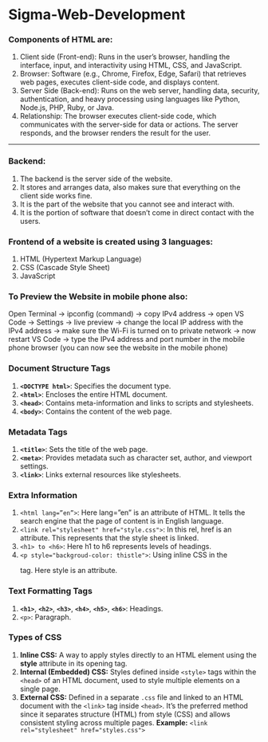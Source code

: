 # Sigma-Web-Development

### **Components of HTML are:**
1. Client side (Front-end): Runs in the user’s browser, handling the interface, input, and interactivity using HTML, CSS, and JavaScript.
2. Browser:  Software (e.g., Chrome, Firefox, Edge, Safari) that retrieves web pages, executes client-side code, and displays content.
3. Server Side (Back-end): Runs on the web server, handling data, security, authentication, and heavy processing using languages like Python, Node.js, PHP, Ruby, or Java.
4. Relationship: The browser executes client-side code, which communicates with the server-side for data or actions. The server responds, and the browser renders the result for the user.
-----------------------------------------------------------------------------------------------------
### **Backend:**
1. The backend is the server side of the website.
2. It stores and arranges data, also makes sure that everything on the client side works fine.
3. It is the part of the website that you cannot see and interact with.
4. It is the portion of software that doesn’t come in direct contact with the users.

### **Frontend of a website is created using 3 languages:**
1. HTML (Hypertext Markup Language)
2. CSS (Cascade Style Sheet)
3. JavaScript

### **To Preview the Website in mobile phone also:**
Open Terminal → ipconfig (command) → copy IPv4 address → open VS Code → Settings → live preview → change the local IP address with the IPv4 address → make sure the Wi-Fi is turned on to private network → now restart VS Code → type the IPv4 address and port number in the mobile phone browser (you can now see the website in the mobile phone)

### **Document Structure Tags**
1.  **`<DOCTYPE html>`**: Specifies the document type.
2. **`<html>`**: Encloses the entire HTML document.
3. **`<head>`**: Contains meta-information and links to scripts and stylesheets.
4.  **`<body>`**: Contains the content of the web page.

### Metadata Tags
1. **`<title>`**: Sets the title of the web page.
2. **`<meta>`**: Provides metadata such as character set, author, and viewport settings.
3. **`<link>`**: Links external resources like stylesheets.

### Extra Information
1. `<html lang=”en”>`: Here lang=”en” is an attribute of HTML. It tells the search engine that the page of content is in English language.
2. `<link rel="stylesheet" href="style.css">`: In this rel, href is an attribute. This represents that the style sheet is linked.
3. `<h1> to <h6>`: Here h1 to h6 represents levels of headings.
4. `<p style="backgroud-color: thistle">`: Using inline CSS in the <p> tag. Here style is an attribute.

### Text Formatting Tags
1.  **`<h1>`**, **`<h2>`**, **`<h3>`**, **`<h4>`**, **`<h5>`**, **`<h6>`**: Headings.
2. `<p>`: Paragraph.

### Types of CSS
1. **Inline CSS:** A way to apply styles directly to an HTML element using the **style** attribute in its opening tag.
2. **Internal (Embedded) CSS:** Styles defined inside `<style>` tags within the `<head>` of an HTML document, used to style multiple elements on a single page.
3. **External CSS:** Defined in a separate `.css` file and linked to an HTML document with the `<link>` tag inside `<head>`. It’s the preferred method since it separates structure (HTML) from style (CSS) and allows consistent styling across multiple pages.
**Example:** `<link rel="stylesheet" href="styles.css">`
